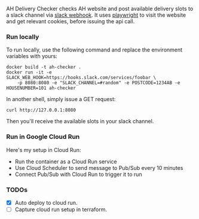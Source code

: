 AH Delivery Checker checks AH website and post available delivery slots to a slack channel via [slack webhook](https://api.slack.com/messaging/webhooks).
It uses [playwright](https://github.com/microsoft/playwright-python) to visit the website and get relevant cookies, before issuing the api call.

### Run locally
To run locally, use the following command and replace the environment variables with yours:
```
docker build -t ah-checker .
docker run -it -e SLACK_WEB_HOOK=https://hooks.slack.com/services/foobar \
    -p 8080:8080 -e "SLACK_CHANNEL=#random" -e POSTCODE=1234AB -e HOUSENUMBER=101 ah-checker
```

In another shell, simply issue a GET request:
```
curl http://127.0.0.1:8080
```

Then you'll receive the available slots in your slack channel.

### Run in Google Cloud Run
Here's my setup in Cloud Run:
* Run the container as a Cloud Run service
* Use Cloud Scheduler to send message to Pub/Sub every 10 minutes
* Connect Pub/Sub with Cloud Run to trigger it to run

### TODOs
- [x] Auto deploy to cloud run.
- [ ] Capture cloud run setup in terraform.

